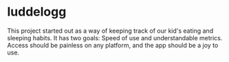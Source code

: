 # luddelogg
This project started out as a way of keeping track of our kid's eating and sleeping habits. It has two goals: Speed of use and understandable metrics. Access should be painless on any platform, and the app should be a joy to use.
